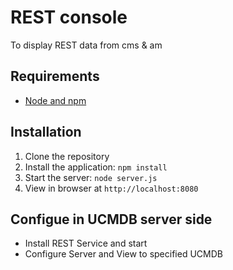 # REST console

To display REST data from cms & am

## Requirements

- [Node and npm](http://nodejs.org)

## Installation

1. Clone the repository
2. Install the application: `npm install`
3. Start the server: `node server.js`
4. View in browser at `http://localhost:8080`

## Configue in UCMDB server side

- Install REST Service and start
- Configure Server and View to specified UCMDB
